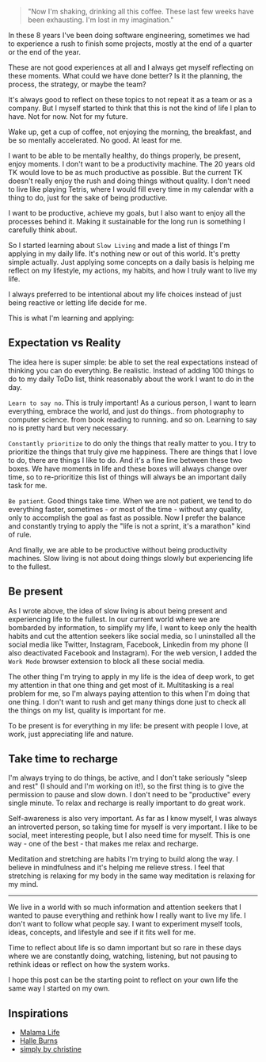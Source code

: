 > "Now I'm shaking, drinking all this coffee. These last few weeks have been exhausting. I'm lost in my imagination."

In these 8 years I've been doing software engineering, sometimes we had to experience a rush to finish some projects, mostly at the end of a quarter or the end of the year.

These are not good experiences at all and I always get myself reflecting on these moments. What could we have done better? Is it the planning, the process, the strategy, or maybe the team?

It's always good to reflect on these topics to not repeat it as a team or as a company. But I myself started to think that this is not the kind of life I plan to have. Not for now. Not for my future.

Wake up, get a cup of coffee, not enjoying the morning, the breakfast, and be so mentally accelerated. No good. At least for me.

I want to be able to be mentally healthy, do things properly, be present, enjoy moments. I don't want to be a productivity machine. The 20 years old TK would love to be as much productive as possible. But the current TK doesn't really enjoy the rush and doing things without quality. I don't need to live like playing Tetris, where I would fill every time in my calendar with a thing to do, just for the sake of being productive.

I want to be productive, achieve my goals, but I also want to enjoy all the processes behind it. Making it sustainable for the long run is something I carefully think about.

So I started learning about `Slow Living` and made a list of things I'm applying in my daily life. It's nothing new or out of this world. It's pretty simple actually. Just applying some concepts on a daily basis is helping me reflect on my lifestyle, my actions, my habits, and how I truly want to live my life.

I always preferred to be intentional about my life choices instead of just being reactive or letting life decide for me.

This is what I'm learning and applying:

## Expectation vs Reality

The idea here is super simple: be able to set the real expectations instead of thinking you can do everything. Be realistic. Instead of adding 100 things to do to my daily ToDo list, think reasonably about the work I want to do in the day.

`Learn to say no`. This is truly important! As a curious person, I want to learn everything, embrace the world, and just do things.. from photography to computer science. from book reading to running. and so on. Learning to say no is pretty hard but very necessary.

`Constantly prioritize` to do only the things that really matter to you. I try to prioritize the things that truly give me happiness. There are things that I love to do, there are things I like to do. And it's a fine line between these two boxes. We have moments in life and these boxes will always change over time, so to re-prioritize this list of things will always be an important daily task for me.

`Be patient`. Good things take time. When we are not patient, we tend to do everything faster, sometimes - or most of the time - without any quality, only to accomplish the goal as fast as possible. Now I prefer the balance and constantly trying to apply the "life is not a sprint, it's a marathon" kind of rule.

And finally, we are able to be productive without being productivity machines. Slow living is not about doing things slowly but experiencing life to the fullest.

## Be present

As I wrote above, the idea of slow living is about being present and experiencing life to the fullest. In our current world where we are bombarded by information, to simplify my life, I want to keep only the health habits and cut the attention seekers like social media, so I uninstalled all the social media like Twitter, Instagram, Facebook, Linkedin from my phone (I also deactivated Facebook and Instagram). For the web version, I added the `Work Mode` browser extension to block all these social media.

The other thing I'm trying to apply in my life is the idea of deep work, to get my attention in that one thing and get most of it. Multitasking is a real problem for me, so I'm always paying attention to this when I'm doing that one thing. I don't want to rush and get many things done just to check all the things on my list, quality is important for me.

To be present is for everything in my life: be present with people I love, at work, just appreciating life and nature.

## Take time to recharge

I'm always trying to do things, be active, and I don't take seriously "sleep and rest" (I should and I'm working on it!), so the first thing is to give the permission to pause and slow down. I don't need to be "productive" every single minute. To relax and recharge is really important to do great work.

Self-awareness is also very important. As far as I know myself, I was always an introverted person, so taking time for myself is very important. I like to be social, meet interesting people, but I also need time for myself. This is one way - one of the best - that makes me relax and recharge.

Meditation and stretching are habits I'm trying to build along the way. I believe in mindfulness and it's helping me relieve stress. I feel that stretching is relaxing for my body in the same way meditation is relaxing for my mind.

---

We live in a world with so much information and attention seekers that I wanted to pause everything and rethink how I really want to live my life. I don't want to follow what people say. I want to experiment myself tools, ideas, concepts, and lifestyle and see if it fits well for me.

Time to reflect about life is so damn important but so rare in these days where we are constantly doing, watching, listening, but not pausing to rethink ideas or reflect on how the system works.

I hope this post can be the starting point to reflect on your own life the same way I started on my own.

## Inspirations

- [Malama Life](https://www.youtube.com/channel/UCDn5zbDIhRG97O2rqia9Gag)
- [Halle Burns](https://www.youtube.com/channel/UCqPwe2Y-GIDr81qnke0qy4A)
- [simply by christine](https://www.youtube.com/channel/UCZqVfLvSXSGnVT_awp9WBMw)
